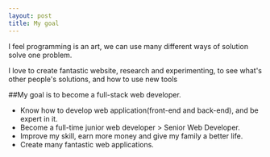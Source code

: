 ```yaml
---
layout: post
title: My goal
---
```


I feel programming is an art, we can use many different ways of solution solve one problem.

I love to create fantastic website, research and experimenting, to see what's other people's solutions, and how to use new tools

##My goal is to become a full-stack web developer.
 - Know how to develop web application(front-end and back-end), and be expert in it.
 - Become a full-time junior web developer > Senior Web Developer.
 - Improve my skill, earn more money and give my family a better life.
 - Create many fantastic web applications.